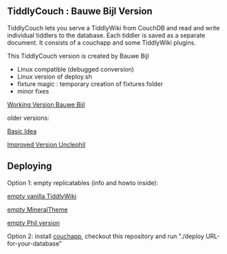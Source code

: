 ## TiddlyCouch : Bauwe Bijl Version

TiddlyCouch lets you serve a TiddlyWiki from CouchDB and read and write individual tiddlers to the database. Each tiddler is saved as a separate document.
It consists of a couchapp and some TiddlyWiki plugins.

This TiddlyCouch version is created by Bauwe Bijl

* Linux compatible (debugged conversion)
* Linux version of deploy.sh
* fixture magic : temporary creation of fixtures folder
* minor fixes

[Working Version Bauwe Bijl](http://bijl.iriscouch.com/bijl-ctw/_design/tiddlycouch/index.html)

older versions:

[Basic Idea](https://github.com/saqimtiaz/TiddlyCouch)

[Improved Version Unclephil](http://tc.unclephil.net)


## Deploying

Option 1: empty replicatables (info and howto inside):

[empty vanilla TiddlyWiki](http://bijl.iriscouch.com/empty-ctw/_design/tiddlycouch/_list/tiddlywiki/tiddlers)

[empty MineralTheme](http://bijl.iriscouch.com/mineral-empty-ctw/_design/tiddlycouch/_list/tiddlywiki/tiddlers)

[empty Phil version](http://bijl.iriscouch.com/phil-empty-ctw/_design/tiddlycouch/_list/tiddlywiki/tiddlers)


Option 2: install [couchapp](http://github.com/couchapp/couchapp), checkout this repository and run "./deploy URL-for-your-database"

